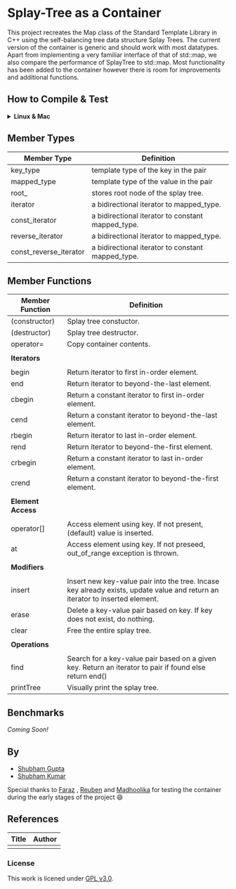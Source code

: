# Splay-Tree as a Container

This project recreates the Map class of the Standard Template Library in C++ using the self-balancing tree data structure Splay Trees. The current version of the container is generic and should work with most datatypes. Apart from implementing a very familiar interface of that of std::map, we also compare the performance of SplayTree to std::map. Most functionality has been added to the container however there is room for improvements and additional functions. 

## How to Compile & Test
<details>
  <summary><b> Linux & Mac </b> </summary>
  
  ### Compilation  
  
  ```shell
  git clone https://github.com/IamShubhamGupto/Splay-Tree-as-a-Container.git
  cd Splay-Tree-as-a-Container
  make clientfile=<ENTER PATH TO CLIENT FILE NAME HERE>
  ./bin/a.out
  ```  

  <b>EXAMPLE </b>
  
  ```shell
  make clientfile=examples/client1.cpp
  ./bin/a.out
  ```
  
  ### Testing  
  
  Prerequiste:
  
  ```shell
  pip3 install matplotlib
  ```
  
  Guide:
  
  ```
Usage: python3 tests/run_test.py [options] {-t | --testtype}

Required for execution:
        -t, --testtype <test types>
                Select type of test to run

        <test types>:

                1 - run insertion, delete and updation test at different number of operations

                2 - run insertion test at at different number of operations

                3 - run deletion test at different number of operations

                4 - run updation test at different number of operations

options:
        -m, --max_ops <maximum operations>
                Maximum number of operations - insertions/updates/deletions to performed.
                Default=1000

        -k, --max_keys <maximum keys>
                Maximum number of unique keys stored in container.
                Default = 100

        -h, --help
                Display Help
  ```
  
  <b>EXAMPLE </b>
  
  ```shell
  python3 tests/run_test.py -t tests/test1.cpp -m 10000 -k 100
  ```
  #### Clean Up
  In order to clean the generated files, run ```make clean```.
</details>  

<!-- ## Comparison of performance with std::map

  **a**          |  **b**
:-------------------------:|:-------------------------:
![](docs/comparison100k.png)  |  ![](docs/comparison10k.png) 
<p align="center">
    Figure 1. Comparison between std::map and SplayTree for time vs operations(1000000) which include insetions/deletions and updates while using a maximum of (a). 100 unique keys, (b). 10 unique keys.
</p> -->

## Member Types
| <b> Member Type </b>    | <b> Definition </b>                               |
| -------------           | -------------                                     |
| key_type                | template type of the key in the pair              |
| mapped_type             | template type of the value in the pair            |
| root_                   | stores root node of the splay tree.               |
| iterator                | a bidirectional iterator to mapped_type.          |
| const_iterator          | a bidirectional iterator to constant mapped_type. |
| reverse_iterator        | a bidirectional iterator to mapped_type.          |
| const_reverse_iterator  | a bidirectional iterator to constant mapped_type. |

## Member Functions


| <b> Member Function </b>    | <b> Definition </b>                           |
| -------------           | -------------                                     |
| (constructor)           | Splay tree constuctor.                            |
| (destructor)            | Splay tree destructor.                            |
| operator=               | Copy container contents.                          |
|               |                         |
| <b> Iterators </b>      |                                   |
|               |                         |
| begin                   | Return iterator to first in-order element.               |
| end                     | Return iterator to beyond-the-last element.              |
| cbegin                  | Return a constant iterator to first in-order element.    |
| cend                    | Return a constant iterator to beyond-the-last element.   |
| rbegin                  | Return iterator to last in-order element.                |
| rend                    | Return iterator to beyond-the-first element.             |
| crbegin                 | Return a constant iterator to last in-order element.     |
| crend                   | Return a constant iterator to beyond-the-first element.  |
|               |                         |
| <b> Element Access </b> |                                                       |
|                         |                         |
| operator[]              | Access element using key. If not present, (default) value is inserted.      |
| at                      | Access element using key. If not preseed, out_of_range exception is thrown. |
|                         |                                                                             |
| <b> Modifiers </b>      |                                                                                                                               |
|                         |                                                                                                                               |
| insert                  | Insert new key-value pair into the tree. Incase key already exists, update value and return an iterator to inserted element.  |
| erase                   | Delete a key-value pair based on key. If key does not exist, do nothing.                                                      |
| clear                   | Free the entire splay tree.                                                                                                   |
|                         |                                                                                                             |
| <b> Operations </b>     |                                                                                                             |
|                         |                                                                                                             |
| find                    | Search for a key-value pair based on a given key. Return an iterator to pair if found else return end()     |
| printTree               | Visually print the splay tree.                                                                              |

## Benchmarks
*Coming Soon!*

## By
- [Shubham Gupta](https://github.com/IamShubhamGupto)
- [Shubham Kumar](https://github.com/shubham2k)

Special thanks to [Faraz](https://github.com/farazzshaikh) , [Reuben](https://github.com/iamrgm) and [Madhoolika](https://github.com/madhoo29) for testing the container during the early stages of the project 😄


## References
|Title |Author|
|------|------|
|       |       |

### License
This work is licened under [GPL v3.0](LICENSE).

